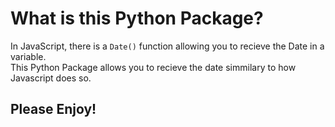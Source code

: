 <!DOCTYPE html>
<html lang="en">
<head>
    <meta charset="UTF-8">
    <meta name="viewport" content="width=device-width, initial-scale=1.0">
</head>
<body>
    <h1>What is this Python Package?</h1>
    <p>In JavaScript, there is a <code>Date()</code> function allowing you to recieve the Date in a variable.<br>This Python Package allows you to recieve the date simmilary to how Javascript does so.</p>
    <h2>Please Enjoy!</h2>
</body>
</html>
